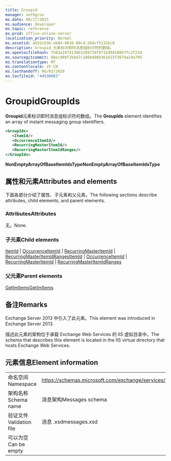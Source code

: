 ```yaml
---
title: Groupid
manager: sethgros
ms.date: 09/17/2015
ms.audience: Developer
ms.topic: reference
ms.prod: office-online-server
localization_priority: Normal
ms.assetid: 4d32cb3b-eb84-4816-89cd-26dcf5131bc8
description: Groupid 元素标识即时消息组标识符的数组。
ms.openlocfilehash: 7583a197413063289739f0f32d9410047fc2f23d
ms.sourcegitcommit: 88ec988f2bb67c1866d06b361615f3674a24e795
ms.translationtype: MT
ms.contentlocale: zh-CN
ms.lasthandoff: 06/03/2020
ms.locfileid: "44530083"
---
```

# <a name="groupids"></a><span data-ttu-id="89bfc-103">Groupid</span><span class="sxs-lookup"><span data-stu-id="89bfc-103">GroupIds</span></span>

<span data-ttu-id="89bfc-104">**Groupid**元素标识即时消息组标识符的数组。</span><span class="sxs-lookup"><span data-stu-id="89bfc-104">The **GroupIds** element identifies an array of instant messaging group identifiers.</span></span> 
  
```XML
<GroupIds>
   <ItemId/>
   <OccurrenceItemId/>
   <RecurringMasterItemId/>
   <RecurringMasterItemIdRanges/>
</GroupIds>
```

 <span data-ttu-id="89bfc-105">**NonEmptyArrayOfBaseItemIdsType**</span><span class="sxs-lookup"><span data-stu-id="89bfc-105">**NonEmptyArrayOfBaseItemIdsType**</span></span>
## <a name="attributes-and-elements"></a><span data-ttu-id="89bfc-106">属性和元素</span><span class="sxs-lookup"><span data-stu-id="89bfc-106">Attributes and elements</span></span>

<span data-ttu-id="89bfc-107">下面各部分介绍了属性、子元素和父元素。</span><span class="sxs-lookup"><span data-stu-id="89bfc-107">The following sections describe attributes, child elements, and parent elements.</span></span>
  
### <a name="attributes"></a><span data-ttu-id="89bfc-108">Attributes</span><span class="sxs-lookup"><span data-stu-id="89bfc-108">Attributes</span></span>

<span data-ttu-id="89bfc-109">无。</span><span class="sxs-lookup"><span data-stu-id="89bfc-109">None.</span></span>
  
### <a name="child-elements"></a><span data-ttu-id="89bfc-110">子元素</span><span class="sxs-lookup"><span data-stu-id="89bfc-110">Child elements</span></span>

<span data-ttu-id="89bfc-111">[ItemId](itemid.md)  | [OccurrenceItemId](occurrenceitemid.md)  | [RecurringMasterItemId](recurringmasteritemid.md)  | [RecurringMasterItemIdRanges](recurringmasteritemidranges.md)</span><span class="sxs-lookup"><span data-stu-id="89bfc-111">[ItemId](itemid.md) | [OccurrenceItemId](occurrenceitemid.md) | [RecurringMasterItemId](recurringmasteritemid.md) | [RecurringMasterItemIdRanges](recurringmasteritemidranges.md)</span></span>
  
### <a name="parent-elements"></a><span data-ttu-id="89bfc-112">父元素</span><span class="sxs-lookup"><span data-stu-id="89bfc-112">Parent elements</span></span>

[<span data-ttu-id="89bfc-113">GetImItems</span><span class="sxs-lookup"><span data-stu-id="89bfc-113">GetImItems</span></span>](getimitems.md)
  
## <a name="remarks"></a><span data-ttu-id="89bfc-114">备注</span><span class="sxs-lookup"><span data-stu-id="89bfc-114">Remarks</span></span>

<span data-ttu-id="89bfc-115">Exchange Server 2013 中引入了此元素。</span><span class="sxs-lookup"><span data-stu-id="89bfc-115">This element was introduced in Exchange Server 2013.</span></span>
  
<span data-ttu-id="89bfc-116">描述此元素的架构位于承载 Exchange Web Services 的 IIS 虚拟目录中。</span><span class="sxs-lookup"><span data-stu-id="89bfc-116">The schema that describes this element is located in the IIS virtual directory that hosts Exchange Web Services.</span></span>
  
## <a name="element-information"></a><span data-ttu-id="89bfc-117">元素信息</span><span class="sxs-lookup"><span data-stu-id="89bfc-117">Element information</span></span>

|||
|:-----|:-----|
|<span data-ttu-id="89bfc-118">命名空间</span><span class="sxs-lookup"><span data-stu-id="89bfc-118">Namespace</span></span>  <br/> |https://schemas.microsoft.com/exchange/services/2006/messages  <br/> |
|<span data-ttu-id="89bfc-119">架构名称</span><span class="sxs-lookup"><span data-stu-id="89bfc-119">Schema name</span></span>  <br/> |<span data-ttu-id="89bfc-120">消息架构</span><span class="sxs-lookup"><span data-stu-id="89bfc-120">Messages schema</span></span>  <br/> |
|<span data-ttu-id="89bfc-121">验证文件</span><span class="sxs-lookup"><span data-stu-id="89bfc-121">Validation file</span></span>  <br/> |<span data-ttu-id="89bfc-122">消息 .xsd</span><span class="sxs-lookup"><span data-stu-id="89bfc-122">messages.xsd</span></span>  <br/> |
|<span data-ttu-id="89bfc-123">可以为空</span><span class="sxs-lookup"><span data-stu-id="89bfc-123">Can be empty</span></span>  <br/> ||
   

